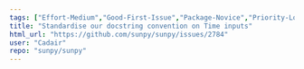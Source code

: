 ```yaml
---
tags: ["Effort-Medium","Good-First-Issue","Package-Novice","Priority-Low","Refactoring","astronomy","astropy","hacktoberfest","python","solar","solar-physics","sun","sunpy"]
title: "Standardise our docstring convention on Time inputs"
html_url: "https://github.com/sunpy/sunpy/issues/2784"
user: "Cadair"
repo: "sunpy/sunpy"
---
```


